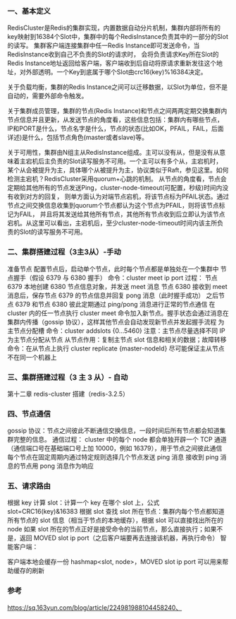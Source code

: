 ### 一、基本定义

RedisCluster是Redis的集群实现，内置数据自动分片机制，集群内部将所有的key映射到16384个Slot中，集群中的每个RedisInstance负责其中的一部分的Slot的读写。
集群客户端连接集群中任一Redis Instance即可发送命令，当RedisInstance收到自己不负责的Slot的请求时，
会将负责请求Key所在Slot的Redis Instance地址返回给客户端，客户端收到后自动将原请求重新发往这个地址，对外部透明。一个Key到底属于哪个Slot由crc16(key)%16384决定。

关于负载均衡，集群的Redis Instance之间可以迁移数据，以Slot为单位，但不是自动的，需要外部命令触发。

关于集群成员管理，集群的节点(Redis Instance)和节点之间两两定期交换集群内节点信息并且更新，从发送节点的角度看，这些信息包括：集群内有哪些节点，
IP和PORT是什么，节点名字是什么，节点的状态(比如OK，PFAIL，FAIL，后面详述)是什么，包括节点角色(master或者slave)等。

关于可用性，集群由N组主从RedisInstance组成。主可以没有从，但是没有从意味着主宕机后主负责的Slot读写服务不可用。一个主可以有多个从，主宕机时，
某个从会被提升为主，具体哪个从被提升为主，协议类似于Raft，参见这里。如何检测主宕机？RedisCluster采用quorum+心跳的机制。
从节点的角度看，节点会定期给其他所有的节点发送Ping，cluster-node-timeout(可配置，秒级)时间内没有收到对方的回复，
则单方面认为对端节点宕机，将该节点标为PFAIL状态。通过节点之间交换信息收集到quorum个节点都认为这个节点为PFAIL，则将该节点标记为FAIL，
并且将其发送给其他所有节点，其他所有节点收到后立即认为该节点宕机。从这里可以看出，主宕机后，至少cluster-node-timeout时间内该主所负责的Slot的读写服务不可用。


### 二、集群搭建过程（3主3从）-手动

准备节点
配置节点后，启动单个节点，此时每个节点都是单独处在一个集群中
节点握手（假设 6379 与 6380 握手）
命令：cluster meet ip port
过程：
节点 6379 本地创建 6380 节点信息对象，并发送 meet 消息
节点 6380 接收到 meet 消息后，保存节点 6379 的节点信息并回复 pong 消息（此时握手成功）
之后节点 6379 和节点 6380 彼此定期通过 ping/pong 消息进行正常的节点通信
在 cluster 内的任一节点执行 cluster meet 命令加入新节点。握手状态会通过消息在集群内传播（gossip 协议），这样其他节点会自动发现新节点并发起握手流程
为主节点分配槽
命令：cluster addslots {0...5460}
注意：主节点尽量选择不同 IP
为主节点分配从节点
从节点作用：复制主节点 slot 信息和相关的数据；故障转移
命令：在从节点上执行 cluster replicate {master-nodeId}
尽可能保证主从节点不在同一个机器上

### 三、集群搭建过程（3 主 3 从）- 自动

第十二章 redis-cluster 搭建（redis-3.2.5）

### 四、节点通信

gossip 协议：节点之间彼此不断通信交换信息，一段时间后所有节点都会知道集群完整的信息。
通信过程：
cluster 中的每个 node 都会单独开辟一个 TCP 通道（通信端口号在基础端口号上加 10000，例如 16379），用于节点之间彼此通信
每个节点在固定周期内通过特定规则选择几个节点发送 ping 消息
接收到 ping 消息的节点用 pong 消息作为响应
### 五、请求路由

根据 key 计算 slot：计算一个 key 在哪个 slot 上，公式 slot=CRC16(key)&16383
根据 slot 查找 slot 所在节点：集群内每个节点都知道所有节点的 slot 信息（相当于节点的本地缓存），根据 slot 可以直接找出所在的 node
如果 slot 所在的节点正好是接受命令的当前节点，那么直接执行；如果不是，返回 MOVED slot ip port（之后客户端要再去连接该机器，再执行命令）
智能客户端：

客户端本地会缓存一份 hashmap<slot, node>，MOVED slot ip port 可以用来帮助缓存的刷新

### 参考

https://sq.163yun.com/blog/article/224981988104458240、
